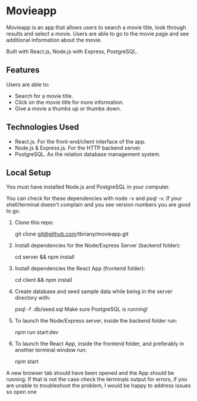 # Movieapp

Movieapp is an app that allows users to search a movie title, look through results and select a movie. Users are able to go to the movie page and see additional information about the movie. 

Built with React.js, Node.js with Express, PostgreSQL. 

## Features

Users are able to:

* Search for a movie title.
* Click on the movie title for more information. 
* Give a movie a thumbs up or thumbs down.


## Technologies Used

* React.js. For the front-end/client interface of the app.
* Node.js & Express.js. For the HTTP backend server.
* PostgreSQL. As the relation database management system.


##  Local Setup

You must have installed Node.js and PostgreSQL in your computer.

You can check for these dependencies with node -v and psql -v. If your shell/terminal doesn't complain and you see version numbers you are good to go.

1. Clone this repo: 
  
   git clone git@github.com/tbriany/movieapp.git 

2. Install dependencies for the Node/Express Server (backend folder):

   cd server && npm install

3. Install dependencies the React App (frontend folder):

   cd client && npm install

4. Create database and seed sample data while being in the server directory with:
 
   psql -f .db/seed.sql
   Make sure PostgreSQL is running!

5. To launch the Node/Express server, inside the backend folder run:
 
   npm run start:dev
 
6. To launch the React App, inside the frontend folder, and preferably in another terminal window run:
 
   npm start
 
A new browser tab should have been opened and the App should be running. If that is not the case check the terminals output for errors, if you are unable to troubleshoot the problem, I would be happy to address issues so open one
